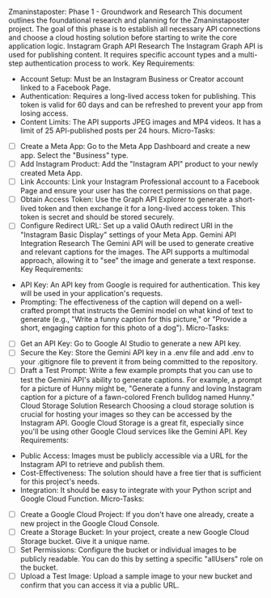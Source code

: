 
Zmaninstaposter: Phase 1 - Groundwork and Research
This document outlines the foundational research and planning for the Zmaninstaposter project. The goal of this phase is to establish all necessary API connections and choose a cloud hosting solution before starting to write the core application logic.
Instagram Graph API Research
The Instagram Graph API is used for publishing content. It requires specific account types and a multi-step authentication process to work.
Key Requirements:
 * Account Setup: Must be an Instagram Business or Creator account linked to a Facebook Page.
 * Authentication: Requires a long-lived access token for publishing. This token is valid for 60 days and can be refreshed to prevent your app from losing access.
 * Content Limits: The API supports JPEG images and MP4 videos. It has a limit of 25 API-published posts per 24 hours.
Micro-Tasks:
 * [ ] Create a Meta App: Go to the Meta App Dashboard and create a new app. Select the "Business" type.
 * [ ] Add Instagram Product: Add the "Instagram API" product to your newly created Meta App.
 * [ ] Link Accounts: Link your Instagram Professional account to a Facebook Page and ensure your user has the correct permissions on that page.
 * [ ] Obtain Access Token: Use the Graph API Explorer to generate a short-lived token and then exchange it for a long-lived access token. This token is secret and should be stored securely.
 * [ ] Configure Redirect URL: Set up a valid OAuth redirect URI in the "Instagram Basic Display" settings of your Meta App.
Gemini API Integration Research
The Gemini API will be used to generate creative and relevant captions for the images. The API supports a multimodal approach, allowing it to "see" the image and generate a text response.
Key Requirements:
 * API Key: An API key from Google is required for authentication. This key will be used in your application's requests.
 * Prompting: The effectiveness of the caption will depend on a well-crafted prompt that instructs the Gemini model on what kind of text to generate (e.g., "Write a funny caption for this picture," or "Provide a short, engaging caption for this photo of a dog").
Micro-Tasks:
 * [ ] Get an API Key: Go to Google AI Studio to generate a new API key.
 * [ ] Secure the Key: Store the Gemini API key in a .env file and add .env to your .gitignore file to prevent it from being committed to the repository.
 * [ ] Draft a Test Prompt: Write a few example prompts that you can use to test the Gemini API's ability to generate captions. For example, a prompt for a picture of Hunny might be, "Generate a funny and loving Instagram caption for a picture of a fawn-colored French bulldog named Hunny."
Cloud Storage Solution Research
Choosing a cloud storage solution is crucial for hosting your images so they can be accessed by the Instagram API. Google Cloud Storage is a great fit, especially since you'll be using other Google Cloud services like the Gemini API.
Key Requirements:
 * Public Access: Images must be publicly accessible via a URL for the Instagram API to retrieve and publish them.
 * Cost-Effectiveness: The solution should have a free tier that is sufficient for this project's needs.
 * Integration: It should be easy to integrate with your Python script and Google Cloud Function.
Micro-Tasks:
 * [ ] Create a Google Cloud Project: If you don't have one already, create a new project in the Google Cloud Console.
 * [ ] Create a Storage Bucket: In your project, create a new Google Cloud Storage bucket. Give it a unique name.
 * [ ] Set Permissions: Configure the bucket or individual images to be publicly readable. You can do this by setting a specific "allUsers" role on the bucket.
 * [ ] Upload a Test Image: Upload a sample image to your new bucket and confirm that you can access it via a public URL.
